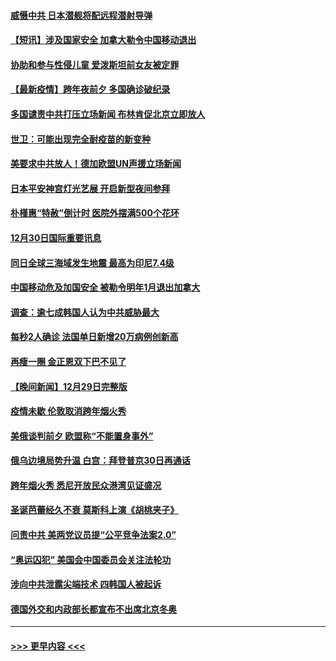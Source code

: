 #### [威慑中共 日本潜舰将配远程潜射导弹](../pages/prog202/a103307756.md?t=12311101) 
#### [【短讯】涉及国家安全 加拿大勒令中国移动退出](../pages/prog202/a103307497.md?t=12311101) 
#### [协助和参与性侵儿童 爱泼斯坦前女友被定罪](../pages/prog202/a103307555.md?t=12311101) 
#### [【最新疫情】跨年夜前夕 多国确诊破纪录](../pages/prog202/a103307514.md?t=12311101) 
#### [多国谴责中共打压立场新闻 布林肯促北京立即放人](../pages/prog202/a103307473.md?t=12311101) 
#### [世卫：可能出现完全耐疫苗的新变种](../pages/prog202/a103306914.md?t=12311101) 
#### [美要求中共放人！德加欧盟UN声援立场新闻](../pages/prog202/a103306865.md?t=12311101) 
#### [日本平安神宫灯光艺展 开启新型夜间参拜](../pages/prog202/a103306858.md?t=12311101) 
#### [朴槿惠“特赦”倒计时 医院外摆满500个花环](../pages/prog202/a103306880.md?t=12311101) 
#### [12月30日国际重要讯息](../pages/prog202/a103306852.md?t=12311101) 
#### [同日全球三海域发生地震 最高为印尼7.4级](../pages/prog202/a103306790.md?t=12311101) 
#### [中国移动危及加国安全 被勒令明年1月退出加拿大](../pages/prog202/a103306816.md?t=12311101) 
#### [调查：逾七成韩国人认为中共威胁最大](../pages/prog202/a103306785.md?t=12311101) 
#### [每秒2人确诊 法国单日新增20万病例创新高](../pages/prog202/a103306694.md?t=12311101) 
#### [再瘦一圈 金正恩双下巴不见了](../pages/prog202/a103306683.md?t=12311101) 
#### [【晚间新闻】12月29日完整版](../pages/prog202/a103306559.md?t=12311101) 
#### [疫情未歇 伦敦取消跨年烟火秀](../pages/prog202/a103306668.md?t=12311101) 
#### [美俄谈判前夕 欧盟称“不能置身事外”](../pages/prog202/a103306644.md?t=12311101) 
#### [俄乌边境局势升温 白宫：拜登普京30日再通话](../pages/prog202/a103306391.md?t=12311101) 
#### [跨年烟火秀 悉尼开放民众港湾见证盛况](../pages/prog202/a103306534.md?t=12311101) 
#### [圣诞芭蕾经久不衰 莫斯科上演《胡桃夹子》](../pages/prog202/a103306352.md?t=12311101) 
#### [问责中共 美两党议员提“公平竞争法案2.0”](../pages/prog202/a103306376.md?t=12311101) 
#### [“奥运囚犯” 美国会中国委员会关注法轮功](../pages/prog202/a103306335.md?t=12311101) 
#### [涉向中共泄露尖端技术 四韩国人被起诉](../pages/prog202/a103306202.md?t=12311101) 
#### [德国外交和内政部长都宣布不出席北京冬奥](../pages/prog202/a103306250.md?t=12311101) 

----
#### [ >>> 更早内容 <<< ](../indexes/prog202-earlier.md)
